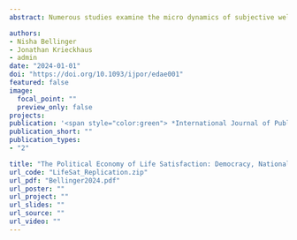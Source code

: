 ```yaml
---
abstract: Numerous studies examine the micro dynamics of subjective well-being (SWB) generally, or life satisfaction (LS) more specifically. Others also document the macro determinants of SWB and LS. We propose a model linking the two, in which an individual's life satisfaction is contingent on 1) personal circumstances, 2) national factors such as democratic governance and the national wealth, and 3) the explicit interaction of these two levels of analysis. We test three sets of hypotheses that arise from this model with compiled data from six waves of the World Values Survey (WVS) data. The empirical evidence we present supports most of the hypotheses, including our novel proposition that both national wealth and democracy reduce the effect of individual personal income on LS.

authors:
- Nisha Bellinger
- Jonathan Krieckhaus
- admin
date: "2024-01-01"
doi: "https://doi.org/10.1093/ijpor/edae001"
featured: false
image:
  focal_point: ""
  preview_only: false
projects: 
publication: '<span style="color:green"> *International Journal of Public Opinion Research*</span>, Accepted for Publication'
publication_short: ""
publication_types:
- "2"

title: "The Political Economy of Life Satisfaction: Democracy, National Wealth, and Personal Income"
url_code: "LifeSat_Replication.zip"
url_pdf: "Bellinger2024.pdf"
url_poster: ""
url_project: ""
url_slides: ""
url_source: ""
url_video: ""
---
```

